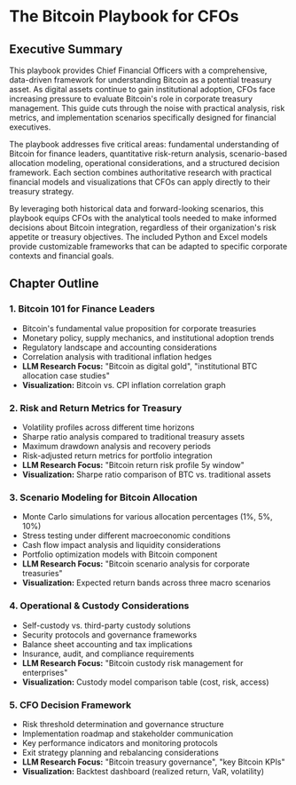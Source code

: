 # The Bitcoin Playbook for CFOs

## Executive Summary

This playbook provides Chief Financial Officers with a comprehensive, data-driven framework for understanding Bitcoin as a potential treasury asset. As digital assets continue to gain institutional adoption, CFOs face increasing pressure to evaluate Bitcoin's role in corporate treasury management. This guide cuts through the noise with practical analysis, risk metrics, and implementation scenarios specifically designed for financial executives.

The playbook addresses five critical areas: fundamental understanding of Bitcoin for finance leaders, quantitative risk-return analysis, scenario-based allocation modeling, operational considerations, and a structured decision framework. Each section combines authoritative research with practical financial models and visualizations that CFOs can apply directly to their treasury strategy.

By leveraging both historical data and forward-looking scenarios, this playbook equips CFOs with the analytical tools needed to make informed decisions about Bitcoin integration, regardless of their organization's risk appetite or treasury objectives. The included Python and Excel models provide customizable frameworks that can be adapted to specific corporate contexts and financial goals.

## Chapter Outline

### 1. Bitcoin 101 for Finance Leaders

- Bitcoin's fundamental value proposition for corporate treasuries
- Monetary policy, supply mechanics, and institutional adoption trends
- Regulatory landscape and accounting considerations
- Correlation analysis with traditional inflation hedges
- **LLM Research Focus:** "Bitcoin as digital gold", "institutional BTC allocation case studies"
- **Visualization:** Bitcoin vs. CPI inflation correlation graph

### 2. Risk and Return Metrics for Treasury

- Volatility profiles across different time horizons
- Sharpe ratio analysis compared to traditional treasury assets
- Maximum drawdown analysis and recovery periods
- Risk-adjusted return metrics for portfolio integration
- **LLM Research Focus:** "Bitcoin return risk profile 5y window"
- **Visualization:** Sharpe ratio comparison of BTC vs. traditional assets

### 3. Scenario Modeling for Bitcoin Allocation

- Monte Carlo simulations for various allocation percentages (1%, 5%, 10%)
- Stress testing under different macroeconomic conditions
- Cash flow impact analysis and liquidity considerations
- Portfolio optimization models with Bitcoin component
- **LLM Research Focus:** "Bitcoin scenario analysis for corporate treasuries"
- **Visualization:** Expected return bands across three macro scenarios

### 4. Operational & Custody Considerations

- Self-custody vs. third-party custody solutions
- Security protocols and governance frameworks
- Balance sheet accounting and tax implications
- Insurance, audit, and compliance requirements
- **LLM Research Focus:** "Bitcoin custody risk management for enterprises"
- **Visualization:** Custody model comparison table (cost, risk, access)

### 5. CFO Decision Framework

- Risk threshold determination and governance structure
- Implementation roadmap and stakeholder communication
- Key performance indicators and monitoring protocols
- Exit strategy planning and rebalancing considerations
- **LLM Research Focus:** "Bitcoin treasury governance", "key Bitcoin KPIs"
- **Visualization:** Backtest dashboard (realized return, VaR, volatility)

